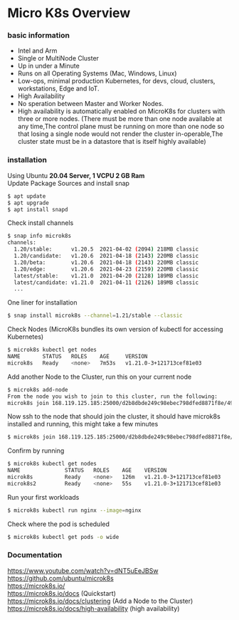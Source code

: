 # Micro K8s Overview
### basic information
- Intel and Arm  
- Single or MultiNode Cluster  
- Up in under a Minute  
- Runs on all Operating Systems (Mac, Windows, Linux)  
- Low-ops, minimal production Kubernetes, for devs, cloud, clusters, workstations, Edge and IoT.  
- High Availability  
- No speration between Master and Worker Nodes.   
- High availability is automatically enabled on MicroK8s for clusters with three or more nodes. (There must be more than one node available at any time,The control plane must be running on more than one node so that losing a single node would not render the cluster in-operable,The cluster state must be in a datastore that is itself highly available)  

### installation
Using Ubuntu **20.04 Server, 1 VCPU 2 GB Ram**  
Update Package Sources and install snap
```bash
$ apt update
$ apt upgrade
$ apt install snapd
```
Check install channels
```bash
$ snap info microk8s
channels:
  1.20/stable:      v1.20.5  2021-04-02 (2094) 218MB classic
  1.20/candidate:   v1.20.6  2021-04-18 (2143) 220MB classic
  1.20/beta:        v1.20.6  2021-04-18 (2143) 220MB classic
  1.20/edge:        v1.20.6  2021-04-23 (2159) 220MB classic
  latest/stable:    v1.21.0  2021-04-20 (2128) 189MB classic
  latest/candidate: v1.21.0  2021-04-11 (2126) 189MB classic
  ...
```
One liner for installation
```bash
$ snap install microk8s --channel=1.21/stable --classic
```
Check Nodes (MicroK8s bundles its own version of kubectl for accessing Kubernetes)
```bash
$ microk8s kubectl get nodes
NAME       STATUS   ROLES    AGE     VERSION
microk8s   Ready    <none>   7m53s   v1.21.0-3+121713cef81e03
```
Add another Node to the Cluster, run this on your current node
```bash
$ microk8s add-node
From the node you wish to join to this cluster, run the following:
microk8s join 168.119.125.185:25000/d2b8dbde249c98ebec798dfed8871f8e/4925053ad797
```
Now ssh to the node that should join the cluster, it should have microk8s installed and running, this might take a few minutes
```bash
$ microk8s join 168.119.125.185:25000/d2b8dbde249c98ebec798dfed8871f8e/4925053ad797
```
Confirm by running
```bash
$ microk8s kubectl get nodes
NAME              STATUS   ROLES    AGE    VERSION
microk8s          Ready    <none>   126m   v1.21.0-3+121713cef81e03
microk8s2         Ready    <none>   55s    v1.21.0-3+121713cef81e03
```
Run your first workloads
```bash
$ microk8s kubectl run nginx --image=nginx
```
Check where the pod is scheduled
```bash
$ microk8s kubectl get pods -o wide
```  
### Documentation
https://www.youtube.com/watch?v=dNT5uEeJBSw  
https://github.com/ubuntu/microk8s  
https://microk8s.io/  
https://microk8s.io/docs (Quickstart)  
https://microk8s.io/docs/clustering (Add a Node to the Cluster)  
https://microk8s.io/docs/high-availability (high availability)  
